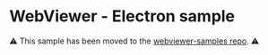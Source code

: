 # WebViewer - Electron sample

⚠️ This sample has been moved to the [webviewer-samples repo](https://github.com/ApryseSDK/webviewer-samples/tree/main/webviewer-electron). ⚠️